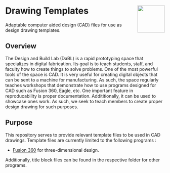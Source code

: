 
# Drawing Templates <a href='http://designandbuildlab.com/'><img src='http://designandbuildlab.com/main/wp-content/uploads/mainpagelogo3.png' align="right" height="86" /></a>

Adaptable computer aided design (CAD) files for use as design drawing templates.

## Overview

The Design and Build Lab (DaBL) is a rapid prototyping space that specializes in digital fabrication. Its goal is to teach students, staff, and faculty how to create things to solve problems. One of the most powerful tools of the space is CAD. It is very useful for creating digital objects that can be sent to a machine for manufacturing. As such, the space regularly teaches workshops that demonstrate how to use programs designed for CAD such as Fusion 360, Eagle, etc. 
One important feature in reproducability is proper documentation. Addititionally, it can be used to showcase ones work. As such, we seek to teach members to create proper design drawing for such purposes. 


## Purpose

This repository serves to provide relevant template files to be used in CAD drawings. Template files are currently limited to the following programs :
	
- [Fusion 360](Fusion360/README.md) for three-dimensional design.


Additionally, title block files can be found in the respective folder for other programs.

